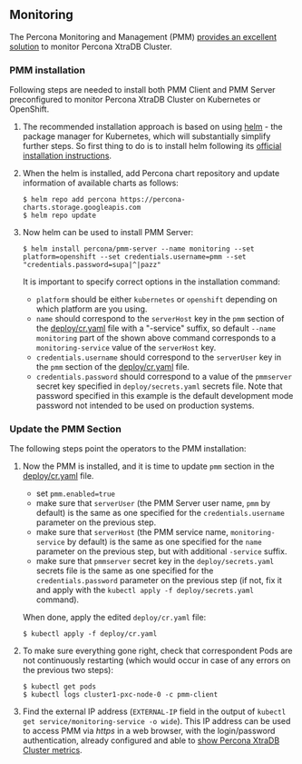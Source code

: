 Monitoring
------------------------------------------------

The Percona Monitoring and Management (PMM) [provides an excellent solution](https://www.percona.com/doc/percona-xtradb-cluster/LATEST/manual/monitoring.html#using-pmm) to monitor Percona XtraDB Cluster.

### PMM installation

Following steps are needed to install both PMM Client and PMM Server preconfigured to monitor Percona XtraDB Cluster on Kubernetes or OpenShift.

1. The recommended installation approach is based on using [helm](https://github.com/helm/helm) - the package manager for Kubernetes, which will substantially simplify further steps. So first thing to do is to install helm following its [official installation instructions](https://docs.helm.sh/using_helm/#installing-helm).

2. When the helm is installed, add Percona chart repository and update information of available charts as follows:

   ```
   $ helm repo add percona https://percona-charts.storage.googleapis.com
   $ helm repo update
   ```

3. Now helm can be used to install PMM Server:

   ```
   $ helm install percona/pmm-server --name monitoring --set platform=openshift --set credentials.username=pmm --set "credentials.password=supa|^|pazz"
   ```
   It is important to specify correct options in the installation command:
   * `platform` should be either `kubernetes` or `openshift` depending on which platform are you using.
   * `name` should correspond to the `serverHost` key in the `pmm` section of the [deploy/cr.yaml](https://github.com/percona/percona-xtradb-cluster-operator/blob/master/deploy/cr.yaml) file with a "-service" suffix, so default `--name monitoring` part of the shown above command corresponds to a `monitoring-service` value of the `serverHost` key.
   * `credentials.username` should correspond to the `serverUser` key in the `pmm` section of the [deploy/cr.yaml](https://github.com/percona/percona-xtradb-cluster-operator/blob/master/deploy/cr.yaml) file.
   * `credentials.password` should correspond to a value of the `pmmserver` secret key specified in `deploy/secrets.yaml` secrets file. Note that password specified in this example is the default development mode password not intended to be used on production systems.

### Update the PMM Section


   The following steps point the operators to the PMM installation:
   
1. Now the PMM is installed, and it is time to update ``pmm`` section in the [deploy/cr.yaml](https://github.com/percona/percona-xtradb-cluster-operator/blob/master/deploy/cr.yaml) file.
   * set `pmm.enabled=true`
   * make sure that `serverUser` (the PMM Server user name, `pmm` by default) is the same as one specified for the `credentials.username` parameter on the previous step.
   * make sure that `serverHost` (the PMM service name, `monitoring-service` by default) is the same as one specified for the `name` parameter on the previous step, but with additional `-service` suffix.
   * make sure that `pmmserver` secret key in the `deploy/secrets.yaml` secrets file is the same as one specified for the `credentials.password` parameter on the previous step (if not, fix it and apply with the `kubectl apply -f deploy/secrets.yaml` command).

   When done, apply the edited `deploy/cr.yaml` file:

      ```
      $ kubectl apply -f deploy/cr.yaml
      ```

2. To make sure everything gone right, check that correspondent Pods are not continuously restarting (which would occur in case of any errors on the previous two steps):

   ```
   $ kubectl get pods
   $ kubectl logs cluster1-pxc-node-0 -c pmm-client
   ```

3. Find the external IP address (`EXTERNAL-IP` field in the output of `kubectl get service/monitoring-service -o wide`). This IP address can be used to access PMM via *https* in a web browser, with the login/password authentication, already configured and able to [show Percona XtraDB Cluster metrics](https://www.percona.com/doc/percona-xtradb-cluster/LATEST/manual/monitoring.html#using-pmm).
